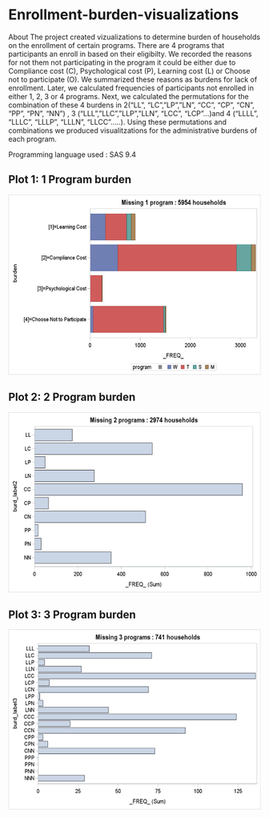 # Enrollment-burden-visualizations
About
The project created vizualizations to determine burden of households on the enrollment of certain programs. There are 4 programs that participants an enroll in based on their eligibilty. We recorded the reasons for not them not participating in the program it could be either due to Compliance cost (C), Psychological cost (P), Learning cost (L) or Choose not to participate (O). We summarized these reasons as burdens for lack of enrollment. Later, we calculated frequencies of participants not enrolled in either 1, 2, 3 or 4 programs. Next, we calculated the permutations for the combination of these 4 burdens in 2(“LL”, “LC”,”LP”,”LN”, “CC”, “CP”, “CN”, “PP”, “PN”, “NN”) , 3  (“LLL”,”LLC”,”LLP”,”LLN”, “LCC”, “LCP”…)and 4  (“LLLL”, “LLLC”, “LLLP”, “LLLN”, “LLCC”…..). Using these permutations and combinations we produced visualitzations for the administrative burdens of each program.

Programming language used : SAS 9.4

## Plot 1: 1 Program burden
![Alt Text](Plot1.png)


## Plot 2: 2 Program burden
![Alt Text](Plot2.png)

## Plot 3: 3 Program burden
![Alt Text](Plot3.png)
